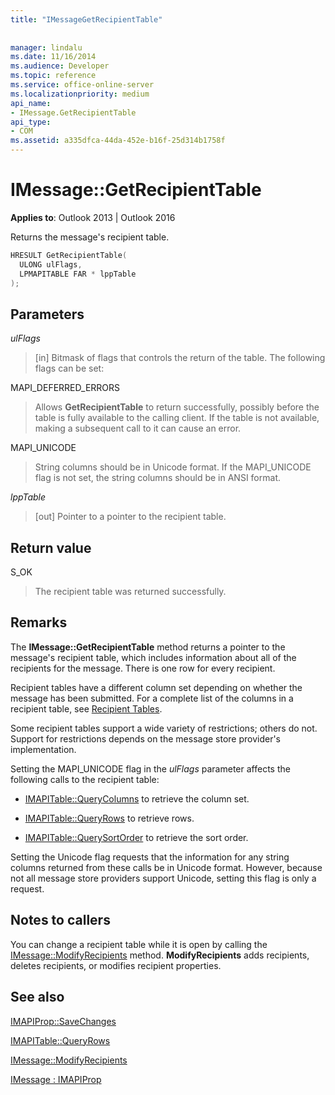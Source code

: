 ```yaml
---
title: "IMessageGetRecipientTable"
 
 
manager: lindalu
ms.date: 11/16/2014
ms.audience: Developer
ms.topic: reference
ms.service: office-online-server
ms.localizationpriority: medium
api_name:
- IMessage.GetRecipientTable
api_type:
- COM
ms.assetid: a335dfca-44da-452e-b16f-25d314b1758f
---
```


# IMessage::GetRecipientTable

  
  
**Applies to**: Outlook 2013 | Outlook 2016 
  
Returns the message's recipient table.
  
```cpp
HRESULT GetRecipientTable(
  ULONG ulFlags,
  LPMAPITABLE FAR * lppTable
);
```

## Parameters

 _ulFlags_
  
> [in] Bitmask of flags that controls the return of the table. The following flags can be set:
    
MAPI_DEFERRED_ERRORS 
  
> Allows **GetRecipientTable** to return successfully, possibly before the table is fully available to the calling client. If the table is not available, making a subsequent call to it can cause an error. 
    
MAPI_UNICODE 
  
> String columns should be in Unicode format. If the MAPI_UNICODE flag is not set, the string columns should be in ANSI format.
    
 _lppTable_
  
> [out] Pointer to a pointer to the recipient table.
    
## Return value

S_OK 
  
> The recipient table was returned successfully.
    
## Remarks

The **IMessage::GetRecipientTable** method returns a pointer to the message's recipient table, which includes information about all of the recipients for the message. There is one row for every recipient. 
  
Recipient tables have a different column set depending on whether the message has been submitted. For a complete list of the columns in a recipient table, see [Recipient Tables](recipient-tables.md).
  
Some recipient tables support a wide variety of restrictions; others do not. Support for restrictions depends on the message store provider's implementation. 
  
Setting the MAPI_UNICODE flag in the _ulFlags_ parameter affects the following calls to the recipient table: 
  
- [IMAPITable::QueryColumns](imapitable-querycolumns.md) to retrieve the column set. 
    
- [IMAPITable::QueryRows](imapitable-queryrows.md) to retrieve rows. 
    
- [IMAPITable::QuerySortOrder](imapitable-querysortorder.md) to retrieve the sort order. 
    
Setting the Unicode flag requests that the information for any string columns returned from these calls be in Unicode format. However, because not all message store providers support Unicode, setting this flag is only a request.
  
## Notes to callers

You can change a recipient table while it is open by calling the [IMessage::ModifyRecipients](imessage-modifyrecipients.md) method. **ModifyRecipients** adds recipients, deletes recipients, or modifies recipient properties. 
  
## See also



[IMAPIProp::SaveChanges](imapiprop-savechanges.md)
  
[IMAPITable::QueryRows](imapitable-queryrows.md)
  
[IMessage::ModifyRecipients](imessage-modifyrecipients.md)
  
[IMessage : IMAPIProp](imessageimapiprop.md)

